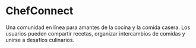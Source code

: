 # ChefConnect
Una comunidad en línea para amantes de la cocina y la comida casera. Los usuarios pueden compartir recetas, organizar intercambios de comidas y unirse a desafíos culinarios.
